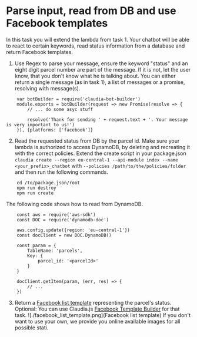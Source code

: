 # Parse input, read from DB and use Facebook templates

In this task you will extend the lambda from task 1. Your chatbot will be able to react to certain keywords, read status information from a database and return Facebook templates.

1. Use Regex to parse your message, ensure the keyword "status" and an eight digit parcel number are part of the message. If it is not, let the user know, that you don't know what he is talking about. You can either return a single message (as in task 1), a list of messages or a promise, resolving with message(s).
``` 
    var botBuilder = require('claudia-bot-builder')
    module.exports = botBuilder(request => new Promise(resolve => {
        // ... do some asyc stuff

        resolve('Thank for sending ' + request.text + '. Your message is very important to us!')
    }), {platforms: ['facebook']}
```

2. Read the requested status from DB by the parcel id. Make sure your lambda is authorized to access DynamoDB, by deleting and recreating it with the correct policies. Extend the create script in your package.json `claudia create --region eu-central-1 --api-module index --name <your_prefix>_chatbot` with `--policies /path/to/the/policies/folder` and then run the following commands.
```
    cd /to/package.json/root
    npm run destroy
    npm run create
```
The following code shows how to read from DynamoDB.
```
    const aws = require('aws-sdk')
    const DOC = require('dynamodb-doc')

    aws.config.update({region: 'eu-central-1'})
    const docClient = new DOC.DynamoDB()

    const param = {
        TableName: 'parcels',
        Key: {
            parcel_id: '<parcelId>'
        }
    }

    docClient.getItem(param, (err, res) => {
        // ...
    })
```

3. Return a [Facebook list template](https://developers.facebook.com/docs/messenger-platform/send-messages/template/list) representing the parcel's status. Optional: You can use Claudia.js [Facebook Template Builder](https://github.com/claudiajs/claudia-bot-builder/blob/master/docs/FB_TEMPLATE_MESSAGE_BUILDER.md) for that task.
![./facebook_list_template.png](Facebook list template)
If you don't want to use your own, we provide you online available images for all possible stati.